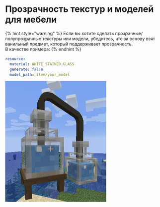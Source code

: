 # Прозрачность текстур и моделей для мебели

{% hint style="warning" %}
Если вы хотите сделать прозрачные/полупрозрачные текстуры или модели, убедитесь, что за основу взят ванильный предмет, который поддерживает прозрачность.  
В качестве примера:
{% endhint %}

```yaml
resource:
  material: WHITE_STAINED_GLASS
  generate: false
  model_path: item/your_model
```

![Пример: бутылки для зелий с прозрачностью](../.gitbook/assets/image%20%283%29.png)

